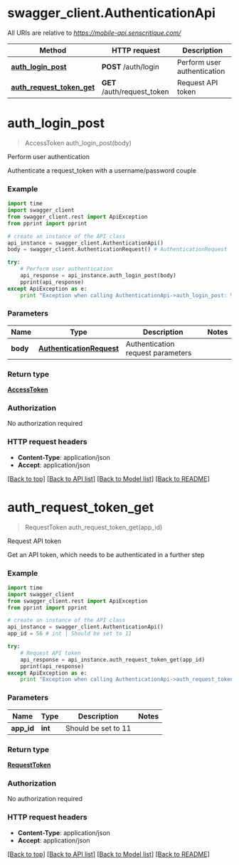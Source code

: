 # swagger_client.AuthenticationApi

All URIs are relative to *https://mobile-api.senscritique.com/*

Method | HTTP request | Description
------------- | ------------- | -------------
[**auth_login_post**](AuthenticationApi.md#auth_login_post) | **POST** /auth/login | Perform user authentication
[**auth_request_token_get**](AuthenticationApi.md#auth_request_token_get) | **GET** /auth/request_token | Request API token


# **auth_login_post**
> AccessToken auth_login_post(body)

Perform user authentication

Authenticate a request_token with a username/password couple

### Example 
```python
import time
import swagger_client
from swagger_client.rest import ApiException
from pprint import pprint

# create an instance of the API class
api_instance = swagger_client.AuthenticationApi()
body = swagger_client.AuthenticationRequest() # AuthenticationRequest | Authentication request parameters

try: 
    # Perform user authentication
    api_response = api_instance.auth_login_post(body)
    pprint(api_response)
except ApiException as e:
    print "Exception when calling AuthenticationApi->auth_login_post: %s\n" % e
```

### Parameters

Name | Type | Description  | Notes
------------- | ------------- | ------------- | -------------
 **body** | [**AuthenticationRequest**](AuthenticationRequest.md)| Authentication request parameters | 

### Return type

[**AccessToken**](AccessToken.md)

### Authorization

No authorization required

### HTTP request headers

 - **Content-Type**: application/json
 - **Accept**: application/json

[[Back to top]](#) [[Back to API list]](../README.md#documentation-for-api-endpoints) [[Back to Model list]](../README.md#documentation-for-models) [[Back to README]](../README.md)

# **auth_request_token_get**
> RequestToken auth_request_token_get(app_id)

Request API token

Get an API token, which needs to be authenticated in a further step

### Example 
```python
import time
import swagger_client
from swagger_client.rest import ApiException
from pprint import pprint

# create an instance of the API class
api_instance = swagger_client.AuthenticationApi()
app_id = 56 # int | Should be set to 11

try: 
    # Request API token
    api_response = api_instance.auth_request_token_get(app_id)
    pprint(api_response)
except ApiException as e:
    print "Exception when calling AuthenticationApi->auth_request_token_get: %s\n" % e
```

### Parameters

Name | Type | Description  | Notes
------------- | ------------- | ------------- | -------------
 **app_id** | **int**| Should be set to 11 | 

### Return type

[**RequestToken**](RequestToken.md)

### Authorization

No authorization required

### HTTP request headers

 - **Content-Type**: application/json
 - **Accept**: application/json

[[Back to top]](#) [[Back to API list]](../README.md#documentation-for-api-endpoints) [[Back to Model list]](../README.md#documentation-for-models) [[Back to README]](../README.md)

